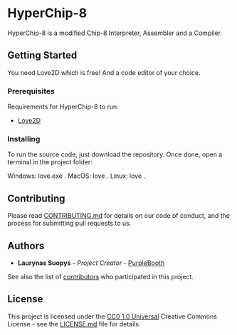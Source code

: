# HyperChip-8

HyperChip-8 is a modified Chip-8 Interpreter, Assembler and a Compiler.

## Getting Started

You need Love2D which is free! And a code editor of your choice.

### Prerequisites

Requirements for HyperChip-8 to run: 
- [Love2D](https://love2d.org)

### Installing

To run the source code, just download the repository. Once done, open a terminal
in the project folder:

  Windows: love.exe .
  MacOS: love .
  Linux: love .

## Contributing

Please read [CONTRIBUTING.md](CONTRIBUTING.md) for details on our code
of conduct, and the process for submitting pull requests to us.

## Authors

  - **Laurynas Suopys** - *Project Creator* -
    [PurpleBooth](https://github.com/lauriszz123)

See also the list of
[contributors](https://github.com/lauriszz123/HyperChip-8/contributors)
who participated in this project.

## License

This project is licensed under the [CC0 1.0 Universal](LICENSE.md)
Creative Commons License - see the [LICENSE.md](LICENSE.md) file for
details
